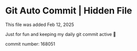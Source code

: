 # Git Auto Commit | Hidden File

This file was added Feb 12, 2025

Just for fun and keeping my daily git commit active 🤪

commit number: 168051
